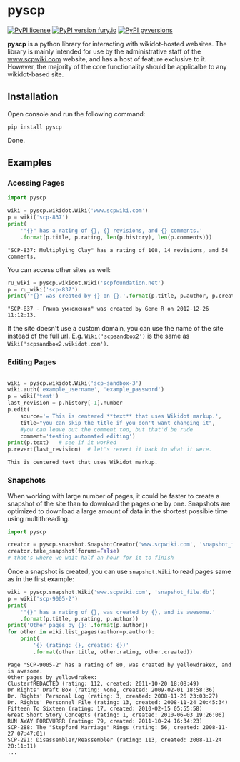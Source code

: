 # pyscp

[![PyPI license](https://img.shields.io/pypi/l/pyscp.svg)](https://pypi.python.org/pypi/pyscp/)
[![PyPI version fury.io](https://badge.fury.io/py/pyscp.svg)](https://pypi.python.org/pypi/pyscp/)
[![PyPI pyversions](https://img.shields.io/pypi/pyversions/pyscp.svg)](https://pypi.python.org/pypi/pyscp/)

**pyscp** is a python library for interacting with wikidot-hosted websites. The library is mainly intended for use by the administrative staff of the www.scpwiki.com website, and has a host of feature exclusive to it. However, the majority of the core functionality should be applicalbe to any wikidot-based site.

## Installation

Open console and run the following command:
```
pip install pyscp
```
Done.

## Examples

### Acessing Pages

```python
import pyscp

wiki = pyscp.wikidot.Wiki('www.scpwiki.com')
p = wiki('scp-837')
print(
    '"{}" has a rating of {}, {} revisions, and {} comments.'
    .format(p.title, p.rating, len(p.history), len(p.comments)))
```
```
"SCP-837: Multiplying Clay" has a rating of 108, 14 revisions, and 54 comments.
```

You can access other sites as well:

```python
ru_wiki = pyscp.wikidot.Wiki('scpfoundation.net')
p = ru_wiki('scp-837')
print('"{}" was created by {} on {}.'.format(p.title, p.author, p.created))
```
```
"SCP-837 - Глина умножения" was created by Gene R on 2012-12-26 11:12:13.
```

If the site doesn't use a custom domain, you can use the name of the site instead of the full url. E.g. `Wiki('scpsandbox2')` is the same as `Wiki('scpsandbox2.wikidot.com')`.

### Editing Pages

```python

wiki = pyscp.wikidot.Wiki('scp-sandbox-3')
wiki.auth('example_username', 'example_password')
p = wiki('test')
last_revision = p.history[-1].number
p.edit(
    source='= This is centered **text** that uses Wikidot markup.',
    title="you can skip the title if you don't want changing it",
    #you can leave out the comment too, but that'd be rude
    comment='testing automated editing')
print(p.text)   # see if it worked
p.revert(last_revision)  # let's revert it back to what it were.
```
```
This is centered text that uses Wikidot markup.
```


### Snapshots

When working with large number of pages, it could be faster to create a snapshot of the site than to download the pages one by one. Snapshots are optimized to download a large amount of data in the shortest possible time using multithreading.

```python
import pyscp

creator = pyscp.snapshot.SnapshotCreator('www.scpwiki.com', 'snapshot_file.db')
creator.take_snapshot(forums=False)
# that's where we wait half an hour for it to finish
```

Once a snapshot is created, you can use `snapshot.Wiki` to read pages same as in the first example:

```python
wiki = pyscp.snapshot.Wiki('www.scpwiki.com', 'snapshot_file.db')
p = wiki('scp-9005-2')
print(
    '"{}" has a rating of {}, was created by {}, and is awesome.'
    .format(p.title, p.rating, p.author))
print('Other pages by {}:'.format(p.author))
for other in wiki.list_pages(author=p.author):
    print(
        '{} (rating: {}, created: {})'
        .format(other.title, other.rating, other.created))
```
```
Page "SCP-9005-2" has a rating of 80, was created by yellowdrakex, and is awesome.
Other pages by yellowdrakex:
ClusterfREDACTED (rating: 112, created: 2011-10-20 18:08:49)
Dr Rights' Draft Box (rating: None, created: 2009-02-01 18:58:36)
Dr. Rights' Personal Log (rating: 3, created: 2008-11-26 23:03:27)
Dr. Rights' Personnel File (rating: 13, created: 2008-11-24 20:45:34)
Fifteen To Sixteen (rating: 17, created: 2010-02-15 05:55:58)
Great Short Story Concepts (rating: 1, created: 2010-06-03 19:26:06)
RUN AWAY FOREVURRR (rating: 79, created: 2011-10-24 16:34:23)
SCP-288: The "Stepford Marriage" Rings (rating: 56, created: 2008-11-27 07:47:01)
SCP-291: Disassembler/Reassembler (rating: 113, created: 2008-11-24 20:11:11)
...
```
